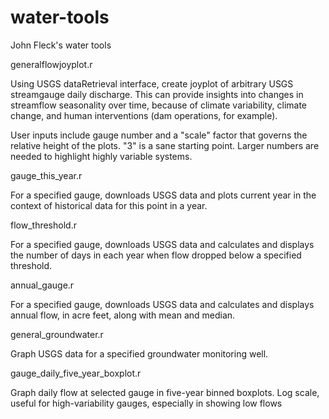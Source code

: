 # water-tools
John Fleck's water tools

generalflowjoyplot.r

Using USGS dataRetrieval interface, create joyplot of arbitrary USGS streamgauge daily discharge. This can provide insights into changes in streamflow seasonality over time, because of climate variability, climate change, and human interventions (dam operations, for example).

User inputs include gauge number and a "scale" factor that governs the relative height of the plots. "3" is a sane starting point. Larger numbers are needed to highlight highly variable systems.

gauge_this_year.r

For a specified gauge, downloads USGS data and plots current year in the context of historical data for this point in a year.

flow_threshold.r

For a specified gauge, downloads USGS data and calculates and displays the number of days in each year when flow dropped below a specified threshold.

annual_gauge.r

For a specified gauge, downloads USGS data and calculates and displays annual flow, in acre feet, along with mean and median.

general_groundwater.r

Graph USGS data for a specified groundwater monitoring well.

gauge_daily_five_year_boxplot.r

Graph daily flow at selected gauge in five-year binned boxplots. Log scale, useful for high-variability gauges, especially in showing low flows